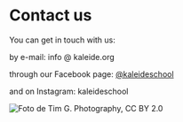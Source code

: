# Contact us

You can get in touch with us:

by e-mail: info @ kaleide.org

through our Facebook page: [@kaleideschool](https://www.facebook.com/kaleideschool/)

and on Instagram: kaleideschool

![Foto de Tim G. Photography, CC BY 2.0](../.gitbook/assets/tim-g.-photography\_cc-by-2.0.jpg)
